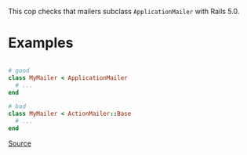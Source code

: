 
This cop checks that mailers subclass `ApplicationMailer` with Rails 5.0.

# Examples

```ruby

# good
class MyMailer < ApplicationMailer
  # ...
end

# bad
class MyMailer < ActionMailer::Base
  # ...
end
```

[Source](http://www.rubydoc.info/gems/rubocop/RuboCop/Cop/Rails/ApplicationMailer)
